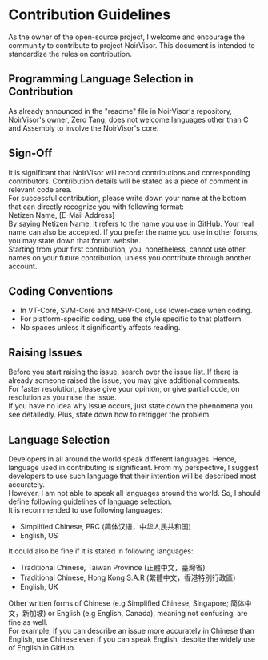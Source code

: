 # Contribution Guidelines
As the owner of the open-source project, I welcome and encourage the community to contribute to project NoirVisor. This document is intended to standardize the rules on contribution.

## Programming Language Selection in Contribution
As already announced in the "readme" file in NoirVisor's repository, NoirVisor's owner, Zero Tang, does not welcome languages other than C and Assembly to involve the NoirVisor's core.

## Sign-Off
It is significant that NoirVisor will record contributions and corresponding contributors. Contribution details will be stated as a piece of comment in relevant code area. \
For successful contribution, please write down your name at the bottom that can directly recognize you with following format: \
Netizen Name, [E-Mail Address] \
By saying Netizen Name, it refers to the name you use in GitHub. Your real name can also be accepted. If you prefer the name you use in other forums, you may state down that forum website. \
Starting from your first contribution, you, nonetheless, cannot use other names on your future contribution, unless you contribute through another account.

## Coding Conventions
- In VT-Core, SVM-Core and MSHV-Core, use lower-case when coding.
- For platform-specific coding, use the style specific to that platform.
- No spaces unless it significantly affects reading.

## Raising Issues
Before you start raising the issue, search over the issue list. If there is already someone raised the issue, you may give additional comments. \
For faster resolution, please give your opinion, or give partial code, on resolution as you raise the issue. \
If you have no idea why issue occurs, just state down the phenomena you see detailedly. Plus, state down how to retrigger the problem.

## Language Selection
Developers in all around the world speak different languages. Hence, language used in contributing is significant. From my perspective, I suggest developers to use such language that their intention will be described most accurately. \
However, I am not able to speak all languages around the world. So, I should define following guidelines of language selection. \
It is recommended to use following languages:
- Simplified Chinese, PRC (简体汉语，中华人民共和国)
- English, US

It could also be fine if it is stated in following languages:
- Traditional Chinese, Taiwan Province (正體中文，臺灣省)
- Traditional Chinese, Hong Kong S.A.R (繁體中文，香港特別行政區)
- English, UK

Other written forms of Chinese (e.g Simplified Chinese, Singapore; 简体中文，新加坡) or English (e.g English, Canada), meaning not confusing, are fine as well. \
For example, if you can describe an issue more accurately in Chinese than English, use Chinese even if you can speak English, despite the widely use of English in GitHub.